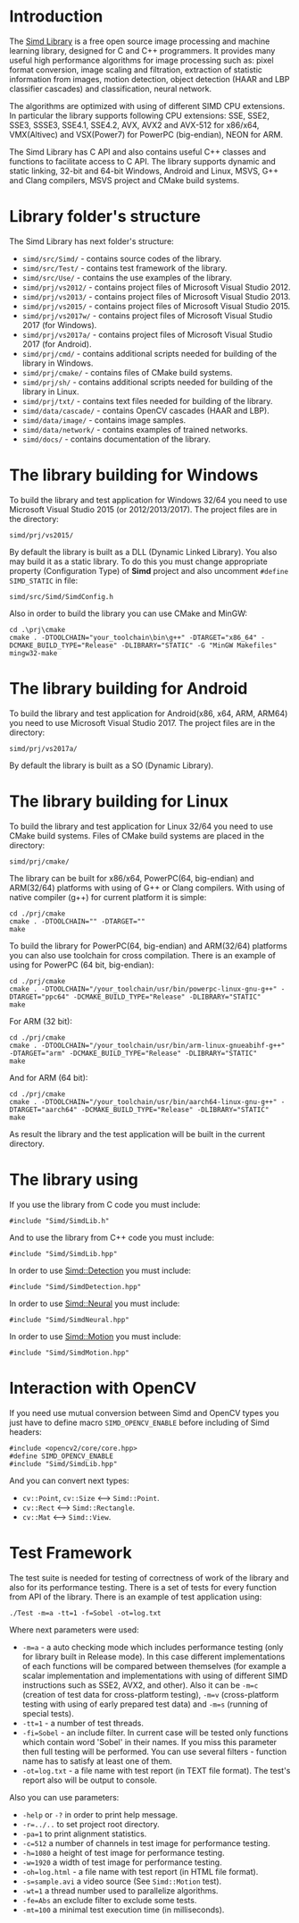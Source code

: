 Introduction
============

The [Simd Library](http://ermig1979.github.io/Simd) is a free open source image processing and machine learning library, designed for C and C++ programmers. 
It provides many useful high performance algorithms for image processing such as: 
pixel format conversion, image scaling and filtration, extraction of statistic information from images, motion detection,
object detection (HAAR and LBP classifier cascades) and classification, neural network.

The algorithms are optimized with using of different SIMD CPU extensions. 
In particular the library supports following CPU extensions: 
SSE, SSE2, SSE3, SSSE3, SSE4.1, SSE4.2, AVX, AVX2 and AVX-512 for x86/x64, VMX(Altivec) and VSX(Power7) for PowerPC (big-endian), NEON for ARM.

The Simd Library has C API and also contains useful C++ classes and functions to facilitate access to C API. 
The library supports dynamic and static linking, 32-bit and 64-bit Windows, Android and Linux, 
MSVS, G++ and Clang compilers, MSVS project and CMake build systems.

Library folder's structure
==========================

The Simd Library has next folder's structure:

* `simd/src/Simd/` - contains source codes of the library.
* `simd/src/Test/` - contains test framework of the library.
* `simd/src/Use/` - contains the use examples of the library.
* `simd/prj/vs2012/` - contains project files of Microsoft Visual Studio 2012.
* `simd/prj/vs2013/` - contains project files of Microsoft Visual Studio 2013.
* `simd/prj/vs2015/` - contains project files of Microsoft Visual Studio 2015.
* `simd/prj/vs2017w/` - contains project files of Microsoft Visual Studio 2017 (for Windows).
* `simd/prj/vs2017a/` - contains project files of Microsoft Visual Studio 2017 (for Android).
* `simd/prj/cmd/` - contains additional scripts needed for building of the library in Windows.
* `simd/prj/cmake/` - contains files of CMake build systems.
* `simd/prj/sh/` - contains additional scripts needed for building of the library in Linux.
* `simd/prj/txt/` - contains text files needed for building of the library.
* `simd/data/cascade/` - contains OpenCV cascades (HAAR and LBP).
* `simd/data/image/` - contains image samples.
* `simd/data/network/` - contains examples of trained networks.
* `simd/docs/` - contains documentation of the library.

The library building for Windows
================================

To build the library and test application for Windows 32/64 you need to use Microsoft Visual Studio 2015 (or 2012/2013/2017). 
The project files are in the directory: 

`simd/prj/vs2015/`

By default the library is built as a DLL (Dynamic Linked Library).
You also may build it as a static library. 
To do this you must change appropriate property (Configuration Type) of **Simd** project and also uncomment `#define SIMD_STATIC` in file:

`simd/src/Simd/SimdConfig.h`

Also in order to build the library you can use CMake and MinGW:

    cd .\prj\cmake
    cmake . -DTOOLCHAIN="your_toolchain\bin\g++" -DTARGET="x86_64" -DCMAKE_BUILD_TYPE="Release" -DLIBRARY="STATIC" -G "MinGW Makefiles"
    mingw32-make

The library building for Android
================================

To build the library and test application for Android(x86, x64, ARM, ARM64) you need to use Microsoft Visual Studio 2017. 
The project files are in the directory: 

`simd/prj/vs2017a/`

By default the library is built as a SO (Dynamic Library).

The library building for Linux
==============================

To build the library and test application for Linux 32/64 you need to use CMake build systems.
Files of CMake build systems are placed in the directory:

`simd/prj/cmake/`
	
The library can be built for x86/x64, PowerPC(64, big-endian) and ARM(32/64) platforms with using of G++ or Clang compilers.
With using of native compiler (g++) for current platform it is simple:

	cd ./prj/cmake
	cmake . -DTOOLCHAIN="" -DTARGET=""
	make
	
To build the library for PowerPC(64, big-endian) and ARM(32/64) platforms you can also use toolchain for cross compilation.
There is an example of using for PowerPC (64 bit, big-endian):

	cd ./prj/cmake
	cmake . -DTOOLCHAIN="/your_toolchain/usr/bin/powerpc-linux-gnu-g++" -DTARGET="ppc64" -DCMAKE_BUILD_TYPE="Release" -DLIBRARY="STATIC"
	make
	
For ARM (32 bit):

	cd ./prj/cmake
	cmake . -DTOOLCHAIN="/your_toolchain/usr/bin/arm-linux-gnueabihf-g++" -DTARGET="arm" -DCMAKE_BUILD_TYPE="Release" -DLIBRARY="STATIC"
	make
	
And for ARM (64 bit):

    cd ./prj/cmake
    cmake . -DTOOLCHAIN="/your_toolchain/usr/bin/aarch64-linux-gnu-g++" -DTARGET="aarch64" -DCMAKE_BUILD_TYPE="Release" -DLIBRARY="STATIC"
    make

As result the library and the test application will be built in the current directory.

The library using
=================

If you use the library from C code you must include:
	
    #include "Simd/SimdLib.h"

And to use the library from C++ code you must include:

    #include "Simd/SimdLib.hpp"

In order to use [Simd::Detection](http://ermig1979.github.io/Simd/help/struct_simd_1_1_detection.html) you must include:

    #include "Simd/SimdDetection.hpp"
	
In order to use [Simd::Neural](http://ermig1979.github.io/Simd/help/namespace_simd_1_1_neural.html) you must include:

    #include "Simd/SimdNeural.hpp"
	
In order to use [Simd::Motion](http://ermig1979.github.io/Simd/help/namespace_simd_1_1_motion.html) you must include:

    #include "Simd/SimdMotion.hpp"
	
Interaction with OpenCV
=======================

If you need use mutual conversion between Simd and OpenCV types you just have to define macro `SIMD_OPENCV_ENABLE` before including of Simd headers:
    
    #include <opencv2/core/core.hpp>
    #define SIMD_OPENCV_ENABLE
    #include "Simd/SimdLib.hpp"

And you can convert next types:
	
* `cv::Point`, `cv::Size` <--> `Simd::Point`.
* `cv::Rect` <--> `Simd::Rectangle`.
* `cv::Mat` <--> `Simd::View`.
	
Test Framework
==============

The test suite is needed for testing of correctness of work of the library and also for its performance testing.
There is a set of tests for every function from API of the library. 
There is an example of test application using:

	./Test -m=a -tt=1 -f=Sobel -ot=log.txt

Where next parameters were used:

* `-m=a` - a auto checking mode which includes performance testing (only for library built in Release mode). 
In this case different implementations of each functions will be compared between themselves 
(for example a scalar implementation and implementations with using of different SIMD instructions such as SSE2, AVX2, and other).
Also it can be `-m=c` (creation of test data for cross-platform testing), `-m=v` (cross-platform testing with using of early prepared test data)
and `-m=s` (running of special tests).
* `-tt=1` - a number of test threads.
* `-fi=Sobel` - an include filter. In current case will be tested only functions which contain word 'Sobel' in their names. 
If you miss this parameter then full testing will be performed.
You can use several filters - function name has to satisfy at least one of them.
* `-ot=log.txt` - a file name with test report (in TEXT file format). The test's report also will be output to console.
    
Also you can use parameters:

* `-help` or `-?` in order to print help message.
* `-r=../..` to set project root directory.
* `-pa=1` to print alignment statistics.
* `-c=512` a number of channels in test image for performance testing.
* `-h=1080` a height of test image for performance testing.
* `-w=1920` a width of test image for performance testing.
* `-oh=log.html` - a file name with test report (in HTML file format).	
* `-s=sample.avi` a video source (See `Simd::Motion` test).
* `-wt=1` a thread number used to parallelize algorithms.
* `-fe=Abs` an exclude filter to exclude some tests.
* `-mt=100` a minimal test execution time (in milliseconds).
